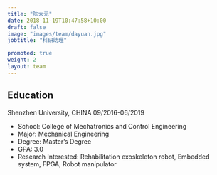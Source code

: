 ```yaml
---
title: "陈大元"
date: 2018-11-19T10:47:58+10:00
draft: false
image: "images/team/dayuan.jpg"
jobtitle: "科研助理"

promoted: true
weight: 2
layout: team
---
```


## Education  
Shenzhen University, CHINA 09/2016-06/2019
- School: College of Mechatronics and Control Engineering
- Major: Mechanical Engineering
- Degree: Master’s Degree
- GPA: 3.0
- Research Interested: Rehabilitation exoskeleton robot, Embedded system, FPGA, Robot manipulator
